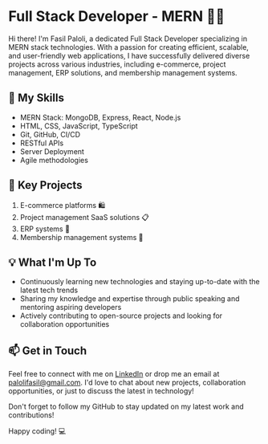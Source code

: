 # Full Stack Developer - MERN 👨‍💻

Hi there! I'm Fasil Paloli, a dedicated Full Stack Developer specializing in MERN stack technologies. With a passion for creating efficient, scalable, and user-friendly web applications, I have successfully delivered diverse projects across various industries, including e-commerce, project management, ERP solutions, and membership management systems.

## 🔧 My Skills
- MERN Stack: MongoDB, Express, React, Node.js
- HTML, CSS, JavaScript, TypeScript
- Git, GitHub, CI/CD
- RESTful APIs
- Server Deployment
- Agile methodologies

## 🌟 Key Projects
1. E-commerce platforms 🛍️
2. Project management SaaS solutions 📋
3. ERP systems 🏢
4. Membership management systems 🤝

## 💡 What I'm Up To
- Continuously learning new technologies and staying up-to-date with the latest tech trends
- Sharing my knowledge and expertise through public speaking and mentoring aspiring developers
- Actively contributing to open-source projects and looking for collaboration opportunities

## 📫 Get in Touch
Feel free to connect with me on [LinkedIn](https://www.linkedin.com/in/fasilpaloli/) or drop me an email at palolifasil@gmail.com. I'd love to chat about new projects, collaboration opportunities, or just to discuss the latest in technology!

Don't forget to follow my GitHub to stay updated on my latest work and contributions!

Happy coding! 💻
